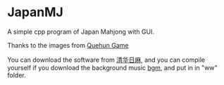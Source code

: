 # JapanMJ
A simple cpp program of Japan Mahjong with GUI.

Thanks to the images from [Quehun Game](https://www.maj-soul.com/)

You can download the software from [清华日麻](https://1drv.ms/u/s!AmtQd_lkPUgMgQHFTTA5b7biefLE?e=6KdhYl), and you can compile yourself if you download the background music [bgm](https://1drv.ms/u/s!AmtQd_lkPUgMgQL3WX9RMHWz_xIi?e=CwOjJD), and put in in "ww" folder.
